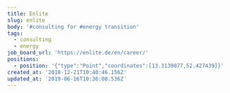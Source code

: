```yaml
---
title: Enlite
slug: enlite
body: '#consulting for #energy transition'
tags:
  - consulting
  - energy
job_board_url: 'https://enlite.de/en/career/'
positions:
  - position: '{"type":"Point","coordinates":[13.3139077,52.427439]}'
created_at: '2018-12-21T10:40:46.156Z'
updated_at: '2019-06-16T10:36:08.536Z'
---
```


